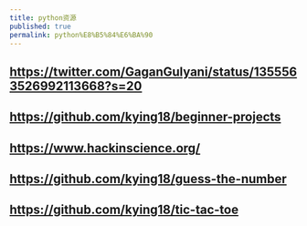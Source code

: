 ```yaml
---
title: python资源
published: true
permalink: python%E8%B5%84%E6%BA%90
---
```


## https://twitter.com/GaganGulyani/status/1355563526992113668?s=20
## https://github.com/kying18/beginner-projects
## https://www.hackinscience.org/
## https://github.com/kying18/guess-the-number
## https://github.com/kying18/tic-tac-toe
##
##
##
##
##
##
##
